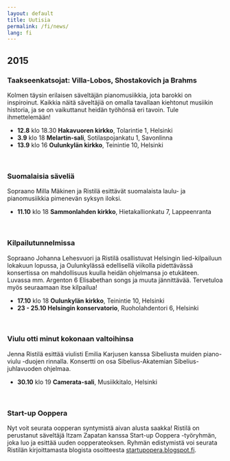 ```yaml
---
layout: default
title: Uutisia
permalink: /fi/news/
lang: fi
---
```



## 2015

### Taakseenkatsojat: Villa-Lobos, Shostakovich ja Brahms

Kolmen täysin erilaisen säveltäjän pianomusiikkia, jota barokki on inspiroinut. Kaikkia näitä säveltäjiä on omalla tavallaan kiehtonut musiikin historia, ja se on vaikuttanut heidän työhönsä eri tavoin. Tule ihmettelemään! 

- __12.8__ klo 18.30 __Hakavuoren kirkko__, Tolarintie 1, Helsinki
- __3.9__ klo 18 __Melartin-sali__, Sotilaspojankatu 1, Savonlinna
- __13.9__ klo 16 __Oulunkylän kirkko__, Teinintie 10, Helsinki

<br/>

### Suomalaisia säveliä

Sopraano Milla Mäkinen ja Ristilä esittävät suomalaista laulu- ja pianomusiikkia pimenevän syksyn iloksi.

- __11.10__ klo 18 __Sammonlahden kirkko__, Hietakallionkatu 7, Lappeenranta

<br/>

### Kilpailutunnelmissa

Sopraano Johanna Lehesvuori ja Ristilä osallistuvat Helsingin lied-kilpailuun lokakuun lopussa, ja Oulunkylässä edellisellä viikolla pidettävässä konsertissa on mahdollisuus kuulla heidän ohjelmansa jo etukäteen. Luvassa mm. Argenton 6 Elisabethan songs ja muuta jännittävää. Tervetuloa myös seuraamaan itse kilpailua!

- __17.10__ klo 18 __Oulunkylän kirkko__, Teinintie 10, Helsinki
- __23 - 25.10 Helsingin konservatorio__, Ruoholahdentori 6, Helsinki 

<br/>

### Viulu otti minut kokonaan valtoihinsa

Jenna Ristilä esittää viulisti Emilia Karjusen kanssa Sibeliusta muiden piano-viulu -duojen rinnalla. Konsertti on osa Sibelius-Akatemian Sibelius-juhlavuoden ohjelmaa.

- __30.10__ klo 19 __Camerata-sali__, Musiikkitalo, Helsinki

<br/>

### Start-up Ooppera

Nyt voit seurata oopperan syntymistä aivan alusta saakka! Ristilä on perustanut säveltäjä Itzam Zapatan kanssa Start-up Ooppera -työryhmän, joka luo ja esittää uuden oopperateoksen. Ryhmän edistymistä voi seurata Ristilän kirjoittamasta blogista osoitteesta [startupopera.blogspot.fi](http://startupopera.blogspot.fi/).

<br/>
